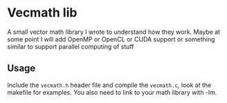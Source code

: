# Vecmath lib

A small vector math library I wrote to understand how they work.
Maybe at some point I will add OpenMP or OpenCL or CUDA support or something similar to support parallel computing of stuff

## Usage

Include the `vecmath.h` header file and compile the `vecmath.c`, look at the makefile for examples. You also need to link to your math library with -lm.
